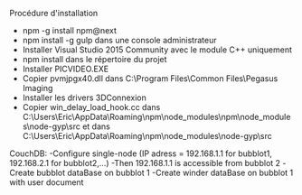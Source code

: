 Procédure d'installation
- npm -g install npm@next
- npm install -g gulp dans une console administrateur
- Installer Visual Studio 2015 Community avec le module C++ uniquement
- npm install dans le répertoire du projet
- Installer PICVIDEO.EXE
- Copier pvmjpgx40.dll dans C:\Program Files\Common Files\Pegasus Imaging
- Installer les drivers 3DConnexion
- Copier win_delay_load_hook.cc dans C:\Users\Eric\AppData\Roaming\npm\node_modules\npm\node_modules\node-gyp\src
 et dans C:\Users\Eric\AppData\Roaming\npm\node_modules\node-gyp\src


 CouchDB:
 -Configure single-node (IP adress = 192.168.1.1 for bubblot1, 192.168.2.1 for bubblot2,...)
 -Then 192.168.1.1 is accessible from bubblot 2
 -Create bubblot dataBase on bubblot 1
 -Create winder dataBase on bubblot 1 with user document
 